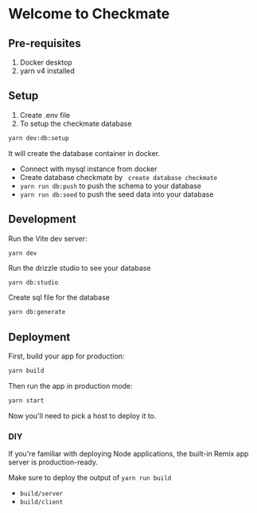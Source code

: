 # Welcome to Checkmate

## Pre-requisites

1. Docker desktop
2. yarn v4 installed

## Setup

1. Create .env file
2. To setup the checkmate database

```sh
yarn dev:db:setup
```

It will create the database container in docker.

- Connect with mysql instance from docker
- Create database checkmate by ` create database checkmate`
- `yarn run db:push` to push the schema to your database
- `yarn run db:seed` to push the seed data into your database

## Development

Run the Vite dev server:

```shellscript
yarn dev
```

Run the drizzle studio to see your database

```sh
yarn db:studio
```

Create sql file for the database

```sh
yarn db:generate
```

## Deployment

First, build your app for production:

```sh
yarn build
```

Then run the app in production mode:

```sh
yarn start
```

Now you'll need to pick a host to deploy it to.

### DIY

If you're familiar with deploying Node applications, the built-in Remix app server is production-ready.

Make sure to deploy the output of `yarn run build`

- `build/server`
- `build/client`
